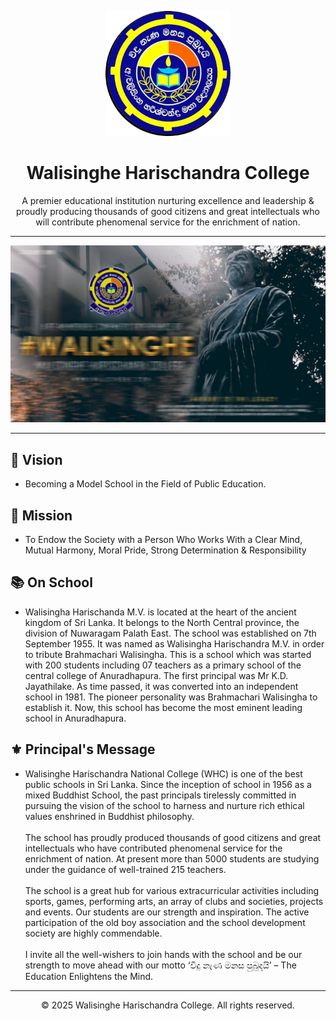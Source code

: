 <p align="center">
  <a href="https://walisinghe.com">
    <img src="logo.png" alt="School Logo" width="200px">
  </a>
</p>

<h1 align="center">Walisinghe Harischandra College</h1>

<p align="center">
  A premier educational institution nurturing excellence and leadership & proudly producing thousands of good citizens and great intellectuals who will contribute phenomenal service for the enrichment of nation.
</p>

---

<p align="center">
  <img src="banner.jpg" alt="School Banner">
</p>

---

## 🌟 Vision

 - Becoming a Model School in the Field of Public Education.

## 🎯 Mission

 - To Endow the Society with a Person Who Works With a Clear Mind, Mutual Harmony, Moral Pride, Strong Determination & Responsibility

## 📚 On School

- Walisingha Harischanda M.V. is located at the heart of the ancient kingdom of Sri Lanka. It belongs to the North Central province, the division of Nuwaragam Palath East. The school was established on 7th September 1955. It was named as Walisingha Harischandra M.V. in order to tribute Brahmachari Walisingha. This is a school which was started with 200 students including 07 teachers as a primary school of the central college of Anuradhapura. The first principal was Mr K.D. Jayathilake. As time passed, it was converted into an independent school in 1981. The pioneer personality was Brahmachari Walisingha to establish it. Now, this school has become the most eminent leading school in Anuradhapura.
  
## ⚜️ Principal's Message
 - Walisinghe Harischandra National College (WHC) is one of the best public schools in Sri Lanka. Since the inception of school in 1956 as a mixed Buddhist School, the past principals tirelessly committed in pursuing the vision of the school to harness and nurture rich ethical values enshrined in Buddhist philosophy.
   <br><br>The school has proudly produced thousands of good citizens and great intellectuals who have contributed phenomenal service for the enrichment of nation. At present more than 5000 students are studying under the guidance of well-trained 215 teachers.
   <br><br>The school is a great hub for various extracurricular activities including sports, games, performing arts, an array of clubs and societies, projects and events. Our students are our strength and inspiration. The active participation of the old boy association and the school development society are highly commendable.
   <br><br>I invite all the well-wishers to join hands with the school and be our strength to move ahead with our motto ‘විදු නැණ මනස පුබුදයි’ – The Education Enlightens the Mind.  

---

<p align="center">© 2025 Walisinghe Harischandra College. All rights reserved.</p>
